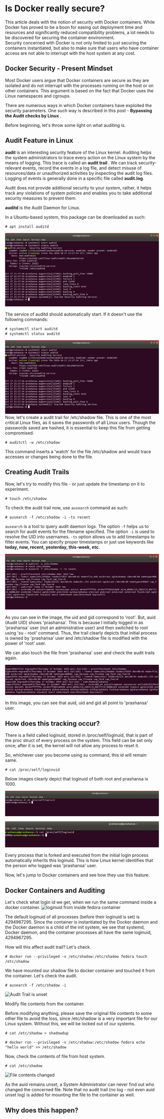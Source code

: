 # Is Docker really secure?

This article deals with the notion of security with Docker containers. While Docker has proved to be a boon for easing out deployment 
time and resources and significantly reduced compatibility problems, a lot needs to be discovered for securing the container environment.  
Security concerned with Docker is not only limited to just securing the containers instantiated, but also to make sure that users
who have container access are not able to interrupt with the host system at any cost.

## Docker Security - Present Mindset

Most Docker users argue that Docker containers are secure as they are isolated and do not interrupt with the processes running on the host or on other containers.
This argument is based on the fact that Docker uses the Linux namespaces and cgroups. 

There are numerous ways in which Docker containers have exploited the security parameters. One such way is described in this post - <b> Bypassing the Audit checks by Linux </b>.

Before beginning, let's throw some light on what auditing is.

## Audit Feature in Linux

<b> audit </b> is an interesting security feature of the Linux kernel. Auditing helps the system administrators to trace every action on the Linux system by the means of logging. This trace is called an <b> audit trail </b>. We can track security-relevant events, record the events in a log file, and detect misuse of resources/data or unauthorized activities by inspecting the audit log files. Logging of events is generally done in a specific file called <b> audit.log</b>.

Audit does not provide additional security to your system, rather, it helps track any violations of system policies and enables you to take additional security measures to prevent them.

<b>auditd</b> is the Audit Daemon for Linux.

In a Ubuntu-based system, this package can be downloaded as such:

```
# apt install auditd
```
![Install auditd](https://github.com/Prashansa-K/Docker/blob/master/Security/auditd-running.PNG)

The service of auditd should automatically start. If it doesn't use the following commands:

```
# systemctl start auditd
# systemctl status auditd
```
![View the Auditd service Running](https://github.com/Prashansa-K/Docker/blob/master/Security/auditd-running.PNG)
Now, let's create a audit trail for /etc/shadow file. This is one of the most critical Linux files, as it saves the passwords of all Linux users. Though the passwords saved are hashed, it is essential to keep this file from getting compromised.

```
# auditctl -w /etc/shadow
```

This command inserts a 'watch' for the file /etc/shadow and would trace accesses or changes being done to the file.


## Creating Audit Trails

Now, let's try to modify this file - or just update the timestamp on it to experiment.

```
# touch /etc/shadow
```

To check the audit trail now, use `ausearch` command as such:

```
# ausearch -f /etc/shadow -i -ts recent
```

`ausearch` is a tool to query audit daemon logs. The option `-f` helps us to search for audit events for the filename specified. 
The option `-i` is used to resolve the UID into usernames. `-ts` option allows us to add timestamps to filter events. You can specify proper timestamps or just use keywords like <b> today, now, recent, yesterday, this-week, etc. </b>

![Audit Trail produced when root 'touched' the /etc/shadow file](https://github.com/Prashansa-K/Docker/blob/master/Security/ausearch-shadow.PNG)

As you can see in the image, the uid and gid correspond to 'root'. But, auid (Audit UID) shows 'prashansa'. This is because I initially logged in as 'prashansa' user (not an administrative user) and then switched to root using 'su - root' command.
Thus, the trail clearly depicts that initial process is owned by 'prashansa' user and /etc/shadow file is modified with the power of 'root' user.

We can also touch the file from 'prashansa' user and check the audit trails again.

![Audit trails after prashansa user 'touched' /etc/shadow file](https://github.com/Prashansa-K/Docker/blob/master/Security/ausearch-with-onlyprash.png)

In this image, you can see that auid, uid and gid all point to 'prashansa' user.

## How does this tracking occur?

There is a field called loginuid, stored in /proc/self/loginuid, that is part of the proc struct of every process on the system. This field can be set only once; after it is set, the kernel will not allow any process to reset it.

So, whichever user you become using su command, this id will remain same.

```
# cat /proc/self/loginuid
```

Below images clearly depict that loginuid of both root and prashansa is 1000.

![loginuid of root](https://github.com/Prashansa-K/Docker/blob/master/Security/loginid-root.PNG)

![loginuid of prashansa user](https://github.com/Prashansa-K/Docker/blob/master/Security/prash-loginuid.PNG)


Every process that is forked and executed from the initial login process automatically inherits this loginuid. This is how Linux kernel identifies that the person who logged was 'prashansa' user.

Now, let's jump to Docker containers and see how they use this feature.

## Docker Containers and Auditing

Let's check what login id we get, when we run the same command inside a docker container.
![loginuid from inside fedora container]()

The default loginuid of all processes (before their loginuid is set) is 4294967295. Since the container is instantiated by the Docker daemon and the Docker daemon is a child of the init system, we see that systemd, Docker daemon, and the container processes all have the same loginuid, 4294967295.

How will this affect audit trail? Let's check.

```
# docker run --privileged -v /etc/shadow:/etc/shadow fedora touch /etc/shadow
```

We have mounted our shadow file to docker container and touched it from the container. Let's check the audit.

```
# ausearch -f /etc/shadow -i
```

![Audit Trail is unset]()

Modify file contents from the container.

Before modifying anything, please save the original file contents to some other file to avoid the loss, since /etc/shadow is a very important file for our Linux system. Without this, we will be locked out of our systems.

```
# cat /etc/shadow > shadowdup
```

```
# docker run --privileged -v /etc/shadow:/etc/shadow fedora echo "hello world" >> /etc/shadow
```
Now, check the contents of file from host system.

```
# cat /etc/shadow
```

![File contents changed]()

As the auid remains unset, a System Administrator can never find out who changed the concerned file.
Note that no audit trail (no log - not even auid unset log) is added for mounting the file to the container as well. 

## Why does this happen?



